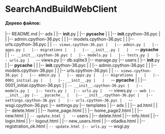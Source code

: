 # SearchAndBuildWebClient
#### Дерево файлов:
|-- README.md
|-- ads
|   |-- __init__.py
|   |-- __pycache__
|   |   |-- __init__.cpython-36.pyc
|   |   |-- admin.cpython-36.pyc
|   |   |-- models.cpython-36.pyc
|   |   |-- urls.cpython-36.pyc
|   |   `-- views.cpython-36.pyc
|   |-- admin.py
|   |-- apps.py
|   |-- migrations
|   |   |-- __init__.py
|   |   `-- __pycache__
|   |       `-- __init__.cpython-36.pyc
|   |-- models.py
|   |-- tests.py
|   |-- urls.py
|   `-- views.py
|-- db.sqlite3
|-- manage.py
|-- users
|   |-- __init__.py
|   |-- __pycache__
|   |   |-- __init__.cpython-36.pyc
|   |   |-- admin.cpython-36.pyc
|   |   |-- models.cpython-36.pyc
|   |   |-- urls.cpython-36.pyc
|   |   `-- views.cpython-36.pyc
|   |-- admin.py
|   |-- apps.py
|   |-- migrations
|   |   |-- 0001_initial.py
|   |   |-- __init__.py
|   |   `-- __pycache__
|   |       |-- 0001_initial.cpython-36.pyc
|   |       `-- __init__.cpython-36.pyc
|   |-- models.py
|   |-- tests.py
|   |-- urls.py
|   `-- views.py
`-- web
    |-- __init__.py
    |-- __pycache__
    |   |-- __init__.cpython-36.pyc
    |   |-- settings.cpython-36.pyc
    |   |-- urls.cpython-36.pyc
    |   `-- wsgi.cpython-36.pyc
    |-- settings.py
    |-- templates
    |   |-- ads
    |   |   |-- ad.html
    |   |   |-- delete.html
    |   |   |-- home_page.html
    |   |   |-- home_page2.html
    |   |   |-- new.html
    |   |   `-- update.html
    |   `-- users
    |       |-- delete.html
    |       |-- info.html
    |       |-- login.html
    |       |-- logout.html
    |       |-- new_users.html
    |       |-- otladka.html
    |       |-- registration_ok.html
    |       `-- update.html
    |-- urls.py
    `-- wsgi.py


